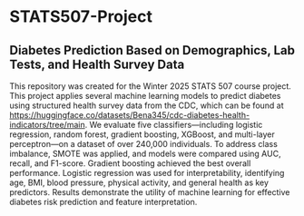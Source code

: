 # STATS507-Project
## Diabetes Prediction Based on Demographics, Lab Tests, and Health Survey Data
This repository was created for the  Winter 2025 STATS 507 course project. This project applies several machine learning models to predict diabetes using structured health survey data from the CDC, which can be found at https://huggingface.co/datasets/Bena345/cdc-diabetes-health-indicators/tree/main. We evaluate five classifiers—including logistic regression, random forest, gradient boosting, XGBoost, and multi-layer perceptron—on a dataset of over 240,000 individuals. To address class imbalance, SMOTE was applied, and models were compared using AUC, recall, and F1-score. Gradient boosting achieved the best overall performance. Logistic regression was used for interpretability, identifying age, BMI, blood pressure, physical activity, and general health as key predictors. Results demonstrate the utility of machine learning for effective diabetes risk prediction and feature interpretation.
